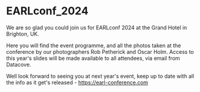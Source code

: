 # EARLconf_2024
We are so glad you could join us for EARLconf 2024 at the Grand Hotel in Brighton, UK. 

Here you will find the event programme, and all the photos taken at the conference by our photographers Rob Petherick and Oscar Holm. Access to this year's slides will be made available to all attendees, via email from Datacove. 

Well look forward to seeing you at next year's event, keep up to date with all the info as it get's released - https://earl-conference.com
